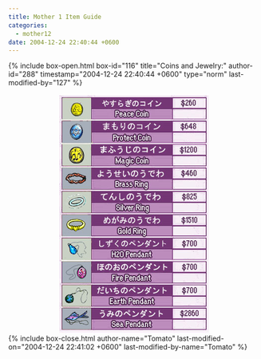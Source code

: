 ```yaml
---
title: Mother 1 Item Guide
categories:
  - mother12
date: 2004-12-24 22:40:44 +0600
---
```

{% include box-open.html box-id="116" title="Coins and Jewelry:" author-id="288" timestamp="2004-12-24 22:40:44 +0600" type="norm" last-modified-by="127" %}
<center><img src="coinsjewelry.jpg" /></center>
{% include box-close.html author-name="Tomato" last-modified-on="2004-12-24 22:41:02 +0600" last-modified-by-name="Tomato" %}
